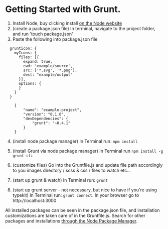 Getting Started with Grunt. 
==========================

1. Install Node, buy clicking install [on the Node website](http://nodejs.org/ ) 
2. (create a package.json file) In terminal, navigate to the project folder, and run 'touch package.json'
3. Paste the following into package.json file  


```
  grunticon: {
    myIcons: {
      files: [{
        expand: true,
        cwd: 'example/source',
        src: ['*.svg', '*.png'],
        dest: "example/output"
      }],
      options: {
      }
    }
  }
```


```
    {  
        "name": "example-project",  
        "version": "0.1.0",  
        "devDependencies": {  
            "grunt": "~0.4.1"
        }  
    }
```
    
4. (install node package manager) In Terminal run: `npm install`
5. (install Grunt via node package manager) In Terminal run `npm install -g grunt-cli`
6. (customize files) Go into the Gruntfile.js and update file path accordingly to you images directory / scss & css / files to watch etc...

7. (start up grunt & watch) In Terminal run: `grunt`
8. (start up grunt server - not necessary, but nice to have if you're using typekit) In Terminal run: `grunt connect`. In your browser go to http://localhost:3000

All installed packages can be seen in the package.json file, and installation customizations are taken care of in the Gruntfile.js. Search for other packages and installations
[through the Node Package Manager](https://npmjs.org/).  


